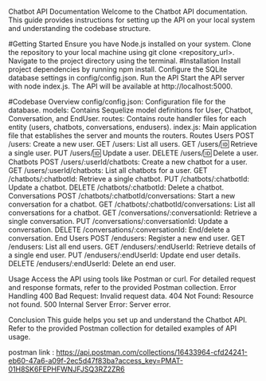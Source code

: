 Chatbot API Documentation
Welcome to the Chatbot API documentation. This guide provides instructions for setting up the API on your local system and understanding the codebase structure.

#Getting Started
    Ensure you have Node.js installed on your system.
    Clone the repository to your local machine using git clone <repository_url>.
    Navigate to the project directory using the terminal.
#Installation
    Install project dependencies by running npm install.
    Configure the SQLite database settings in config/config.json.
    Run the API
    Start the API server with node index.js.
    The API will be available at http://localhost:5000.

    
#Codebase Overview
    config/config.json: Configuration file for the database.
    models: Contains Sequelize model definitions for User, Chatbot, Conversation, and EndUser.
    routes: Contains route handler files for each entity (users, chatbots, conversations, endusers).
    index.js: Main application file that establishes the server and mounts the routers.
    Routes
    Users
        POST /users: Create a new user.
        GET /users: List all users.
        GET /users/:id: Retrieve a single user.
        PUT /users/:id: Update a user.
        DELETE /users/:id: Delete a user.
    Chatbots
        POST /users/:userId/chatbots: Create a new chatbot for a user.
        GET /users/:userId/chatbots: List all chatbots for a user.
        GET /chatbots/:chatbotId: Retrieve a single chatbot.
        PUT /chatbots/:chatbotId: Update a chatbot.
        DELETE /chatbots/:chatbotId: Delete a chatbot.
    Conversations
        POST /chatbots/:chatbotId/conversations: Start a new conversation for a chatbot.
        GET /chatbots/:chatbotId/conversations: List all conversations for a chatbot.
        GET /conversations/:conversationId: Retrieve a single conversation.
        PUT /conversations/:conversationId: Update a conversation.
        DELETE /conversations/:conversationId: End/delete a conversation.
    End Users
        POST /endusers: Register a new end user.
        GET /endusers: List all end users.
        GET /endusers/:endUserId: Retrieve details of a single end user.
        PUT /endusers/:endUserId: Update end user details.
        DELETE /endusers/:endUserId: Delete an end user.
 
  
  Usage
        Access the API using tools like Postman or curl.
        For detailed request and response formats, refer to the provided Postman collection.
        Error Handling
        400 Bad Request: Invalid request data.
        404 Not Found: Resource not found.
        500 Internal Server Error: Server error.


  Conclusion
        This guide helps you set up and understand the Chatbot API. Refer to the provided Postman collection for detailed examples of API usage.

postman link : https://api.postman.com/collections/16433964-cfd24241-eb60-47a6-a09f-2ec5d47f83ba?access_key=PMAT-01H8SK6FEPHFWNJFJSQ3RZ2ZR6
